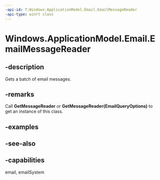 ```yaml
---
-api-id: T:Windows.ApplicationModel.Email.EmailMessageReader
-api-type: winrt class
---
```


<!-- Class syntax.
public class EmailMessageReader : Windows.ApplicationModel.Email.IEmailMessageReader
-->

# Windows.ApplicationModel.Email.EmailMessageReader

## -description
Gets a batch of email messages.

## -remarks
Call **GetMessageReader** or **GetMessageReader(EmailQueryOptions)** to get an instance of this class.

## -examples

## -see-also

## -capabilities
email, emailSystem
